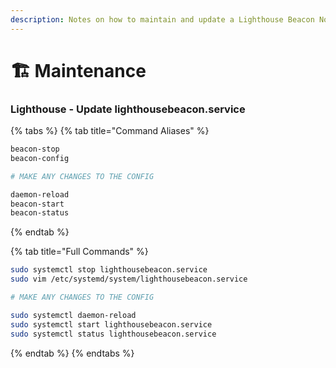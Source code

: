 ```yaml
---
description: Notes on how to maintain and update a Lighthouse Beacon Node.
---
```


# 🏗 Maintenance

### Lighthouse - Update lighthousebeacon.service

{% tabs %}
{% tab title="Command Aliases" %}
```bash
beacon-stop
beacon-config

# MAKE ANY CHANGES TO THE CONFIG

daemon-reload
beacon-start
beacon-status
```
{% endtab %}

{% tab title="Full Commands" %}
```bash
sudo systemctl stop lighthousebeacon.service
sudo vim /etc/systemd/system/lighthousebeacon.service

# MAKE ANY CHANGES TO THE CONFIG

sudo systemctl daemon-reload
sudo systemctl start lighthousebeacon.service
sudo systemctl status lighthousebeacon.service
```
{% endtab %}
{% endtabs %}
